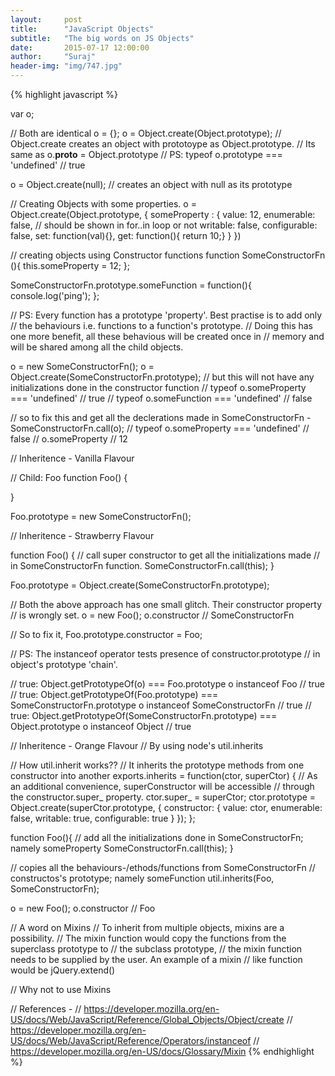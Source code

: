 ```yaml
---
layout:     post
title:      "JavaScript Objects"
subtitle:   "The big words on JS Objects"
date:       2015-07-17 12:00:00
author:     "Suraj"
header-img: "img/747.jpg"
---
```


{% highlight javascript %}

var o;

// Both are identical
o = {};
o = Object.create(Object.prototype);
// Object.create creates an object with prototoype as Object.prototype.
// Its same as o.__proto__ = Object.prototype
// PS: typeof o.prototype === 'undefined' // true

o = Object.create(null);
// creates an object with null as its prototype

// Creating Objects with some properties.
o = Object.create(Object.prototype, {
	someProperty : {
		value: 12,
		enumerable: false, // should be shown in for..in loop or not
		writable: false,
		configurable: false,
		set: function(val){},
		get: function(){ return 10;}
	}
})


// creating objects using Constructor functions
function SomeConstructorFn (){
	this.someProperty = 12;
};

SomeConstructorFn.prototype.someFunction = function(){
	console.log('ping');
};

// PS: Every function has a prototype 'property'. Best practise is to add only 
// the behaviours i.e. functions to a function's prototype.
// Doing this has one more benefit, all these behavious will be created once in 
// memory and will be shared among all the child objects.

o = new SomeConstructorFn();
o = Object.create(SomeConstructorFn.prototype);
// but this will not have any initializations done in the constructor function
// typeof o.someProperty === 'undefined' // true
// typeof o.someFunction === 'undefined' // false

// so to fix this and get all the declerations made in SomeConstructorFn -
SomeConstructorFn.call(o);
// typeof o.someProperty === 'undefined' // false
// o.someProperty // 12



// Inheritence - Vanilla Flavour 

// Child: Foo
function Foo() {

}

Foo.prototype = new SomeConstructorFn();

// Inheritence - Strawberry Flavour 

function Foo() {
	// call super constructor to get all the initializations made 
	// in SomeConstructorFn function.
	SomeConstructorFn.call(this); 
}

Foo.prototype = Object.create(SomeConstructorFn.prototype);

// Both the above approach has one small glitch. Their constructor property 
// is wrongly set.
o = new Foo();
o.constructor // SomeConstructorFn

// So to fix it, 
Foo.prototype.constructor = Foo;


// PS: The instanceof operator tests presence of constructor.prototype 
// in object's prototype 'chain'.

// true: Object.getPrototypeOf(o) === Foo.prototype
o instanceof Foo // true
// true: Object.getPrototypeOf(Foo.prototype) === SomeConstructorFn.prototype
o instanceof SomeConstructorFn // true
// true: Object.getPrototypeOf(SomeConstructorFn.prototype) === Object.prototype
o instanceof Object // true


// Inheritence - Orange Flavour
// By using node's util.inherits

// How util.inherit works??
// It inherits the prototype methods from one constructor into another
exports.inherits = function(ctor, superCtor) {
  // As an additional convenience, superConstructor will be accessible
  // through the constructor.super_ property.
  ctor.super_ = superCtor; 
  ctor.prototype = Object.create(superCtor.prototype, {
    constructor: {
      value: ctor,
      enumerable: false,
      writable: true,
      configurable: true
    }
  });
};

function Foo(){
	// add all the initializations done in SomeConstructorFn; namely someProperty
	SomeConstructorFn.call(this); 
}

 // copies all the behaviours-/ethods/functions from SomeConstructorFn
 // constructos's prototype; namely someFunction
util.inherits(Foo, SomeConstructorFn);

o = new Foo();
o.constructor // Foo


// A word on Mixins
// To inherit from multiple objects, mixins are a possibility.
// The mixin function would copy the functions from the superclass prototype to
//  the subclass prototype,
// the mixin function needs to be supplied by the user. An example of a mixin 
//  like function would be jQuery.extend()

// Why not to use Mixins



// References - 
// https://developer.mozilla.org/en-US/docs/Web/JavaScript/Reference/Global_Objects/Object/create
// https://developer.mozilla.org/en-US/docs/Web/JavaScript/Reference/Operators/instanceof
// https://developer.mozilla.org/en-US/docs/Glossary/Mixin
{% endhighlight %}